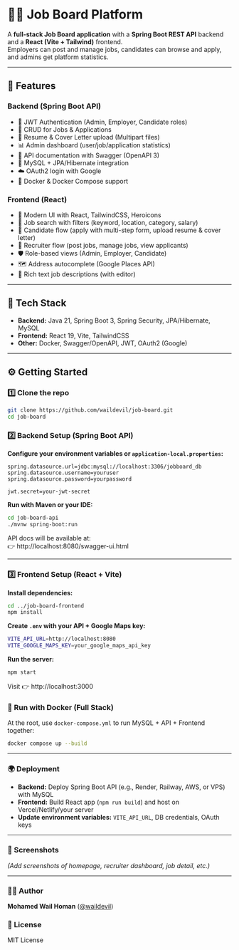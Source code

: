 # 🧑‍💼 Job Board Platform

A **full-stack Job Board application** with a **Spring Boot REST API** backend and a **React (Vite + Tailwind)** frontend.  
Employers can post and manage jobs, candidates can browse and apply, and admins get platform statistics.

---

## 🚀 Features

### Backend (Spring Boot API)
- 🔐 JWT Authentication (Admin, Employer, Candidate roles)
- 📄 CRUD for Jobs & Applications
- 📎 Resume & Cover Letter upload (Multipart files)
- 📊 Admin dashboard (user/job/application statistics)
- 🧭 API documentation with Swagger (OpenAPI 3)
- 🐬 MySQL + JPA/Hibernate integration
- ☁️ OAuth2 login with Google
- 🐳 Docker & Docker Compose support

### Frontend (React)
- 🎨 Modern UI with React, TailwindCSS, Heroicons
- 🔎 Job search with filters (keyword, location, category, salary)
- 👤 Candidate flow (apply with multi-step form, upload resume & cover letter)
- 🏢 Recruiter flow (post jobs, manage jobs, view applicants)
- 🛡️ Role-based views (Admin, Employer, Candidate)
- 🗺️ Address autocomplete (Google Places API)
- 📄 Rich text job descriptions (with editor)

---

## 🧰 Tech Stack

- **Backend:** Java 21, Spring Boot 3, Spring Security, JPA/Hibernate, MySQL  
- **Frontend:** React 19, Vite, TailwindCSS  
- **Other:** Docker, Swagger/OpenAPI, JWT, OAuth2 (Google)

---

## ⚙️ Getting Started

### 1️⃣ Clone the repo
```bash
git clone https://github.com/waildevil/job-board.git
cd job-board
```

### 2️⃣ Backend Setup (Spring Boot API)

**Configure your environment variables or `application-local.properties`:**
```properties
spring.datasource.url=jdbc:mysql://localhost:3306/jobboard_db
spring.datasource.username=youruser
spring.datasource.password=yourpassword

jwt.secret=your-jwt-secret
```

**Run with Maven or your IDE:**
```bash
cd job-board-api
./mvnw spring-boot:run
```

API docs will be available at:  
👉 http://localhost:8080/swagger-ui.html

---

### 3️⃣ Frontend Setup (React + Vite)

**Install dependencies:**
```bash
cd ../job-board-frontend
npm install
```

**Create `.env` with your API + Google Maps key:**
```bash
VITE_API_URL=http://localhost:8080
VITE_GOOGLE_MAPS_KEY=your_google_maps_api_key
```

**Run the server:**
```bash
npm start
```

Visit 👉 http://localhost:3000


### 🐳 Run with Docker (Full Stack)

At the root, use `docker-compose.yml` to run MySQL + API + Frontend together:

```bash
docker compose up --build
```

---

### 🌍 Deployment

- **Backend:** Deploy Spring Boot API (e.g., Render, Railway, AWS, or VPS) with MySQL  
- **Frontend:** Build React app (`npm run build`) and host on Vercel/Netlify/your server  
- **Update environment variables:** `VITE_API_URL`, DB credentials, OAuth keys  

---

### 📸 Screenshots

*(Add screenshots of homepage, recruiter dashboard, job detail, etc.)*

---

### 👨‍💻 Author

**Mohamed Wail Homan** ([@waildevil](https://github.com/waildevil))


### 📜 License

MIT License


